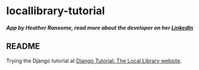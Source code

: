 # locallibrary-tutorial

##### App by **Heather Ransome**, read more about the developer on her [LinkedIn](https://www.linkedin.com/in/siobahnv/)<br>

## README

Trying the Django tutorial at [Django Tutorial: The Local Library website](https://docs.djangoproject.com/en/2.1/intro/tutorial01/).
